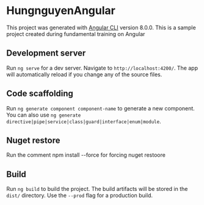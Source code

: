 # HungnguyenAngular

This project was generated with [Angular CLI](https://github.com/angular/angular-cli) version 8.0.0. This is a sample project created during fundamental training on Angular

## Development server

Run `ng serve` for a dev server. Navigate to `http://localhost:4200/`. The app will automatically reload if you change any of the source files.

## Code scaffolding

Run `ng generate component component-name` to generate a new component. You can also use `ng generate directive|pipe|service|class|guard|interface|enum|module`.

## Nuget restore

Run the comment npm install --force for forcing nuget restoore

## Build

Run `ng build` to build the project. The build artifacts will be stored in the `dist/` directory. Use the `--prod` flag for a production build.

